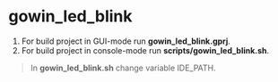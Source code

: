 # gowin_led_blink

1) For build project in GUI-mode run **gowin_led_blink.gprj**.
2) For build project in console-mode run **scripts/gowin_led_blink.sh**.
> In **gowin_led_blink.sh** change variable IDE_PATH.
